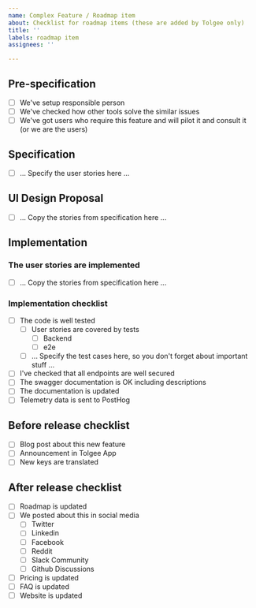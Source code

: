 ```yaml
---
name: Complex Feature / Roadmap item
about: Checklist for roadmap items (these are added by Tolgee only)
title: ''
labels: roadmap item
assignees: ''

---
```


## Pre-specification
- [ ] We've setup responsible person
- [ ] We've checked how other tools solve the similar issues
- [ ] We've got users who require this feature and will pilot it and consult it (or we are the users)

## Specification
- [ ] ... Specify the user stories here ...

## UI Design Proposal
- [ ] ... Copy the stories from specification here ...

## Implementation

### The user stories are implemented
- [ ] ... Copy the stories from specification here ...

### Implementation checklist
- [ ] The code is well tested
  - [ ] User stories are covered by tests
    - [ ] Backend
    - [ ] e2e
  - [ ] ... Specify the test cases here, so you don't forget about important stuff ...
- [ ] I've checked that all endpoints are well secured
- [ ] The swagger documentation is OK including descriptions
- [ ] The documentation is updated
- [ ] Telemetry data is sent to PostHog

## Before release checklist
- [ ] Blog post about this new feature
- [ ] Announcement in Tolgee App
- [ ] New keys are translated

## After release checklist
- [ ] Roadmap is updated
- [ ] We posted about this in social media
  - [ ] Twitter 
  - [ ] Linkedin
  - [ ] Facebook
  - [ ] Reddit
  - [ ] Slack Community
  - [ ] Github Discussions
- [ ] Pricing is updated
- [ ] FAQ is updated
- [ ] Website is updated
